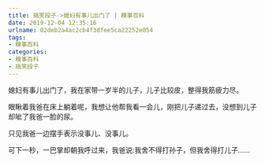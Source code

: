 ```yaml
---
title: 搞笑段子->媳妇有事儿出门了 | 糗事百科
date: 2019-12-04 12:35:16
urlname: 02deb2a4ac2cb4f3dfee5ca22252e054
tags: 
- 糗事百科
categories:
- 糗事百科
- 搞笑段子
---
```

媳妇有事儿出门了，我在家带一岁半的儿子，儿子比较皮，整得我筋疲力尽。

眼瞅着我爸在床上躺着呢，我想让他帮我看一会儿，刚把儿子递过去，没想到儿子却呲了我爸一脸的尿。

只见我爸一边摆手表示没事儿、没事儿。

可下一秒，一巴掌却朝我呼过来，我爸说:我舍不得打孙子，但我舍得打儿子……



